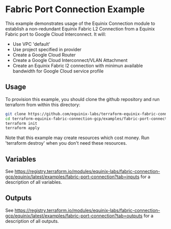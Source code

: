 # Fabric Port Connection Example

This example demonstrates usage of the Equinix Connection module to establish a non-redundant Equinix Fabric L2 Connection from a Equinix Fabric port to Google Cloud Interconnect. It will:

- Use VPC 'default'
- Use project specified in provider
- Create a Google Cloud Router
- Create a Google Cloud Interconnect/VLAN Attachment
- Create an Equinix Fabric l2 connection with minimun available bandwidth for Google Cloud service profile

## Usage

To provision this example, you should clone the github repository and run terraform from within this directory:

```bash
git clone https://github.com/equinix-labs/terraform-equinix-fabric-connection-gcp.git
cd terraform-equinix-fabric-connection-gcp/examples/fabric-port-connection
terraform init
terraform apply
```

Note that this example may create resources which cost money. Run 'terraform destroy' when you don't need these resources.

## Variables

See <https://registry.terraform.io/modules/equinix-labs/fabric-connection-gcp/equinix/latest/examples/fabric-port-connection?tab=inputs> for a description of all variables.

## Outputs

See <https://registry.terraform.io/modules/equinix-labs/fabric-connection-gcp/equinix/latest/examples/fabric-port-connection?tab=outputs> for a description of all outputs.
